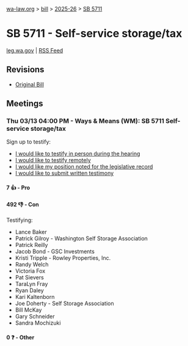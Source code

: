[wa-law.org](/) > [bill](/bill/) > [2025-26](/bill/2025-26/) > [SB 5711](/bill/2025-26/sb/5711/)

# SB 5711 - Self-service storage/tax
[leg.wa.gov](https://app.leg.wa.gov/billsummary?BillNumber=5711&Year=2025&Initiative=false) | [RSS Feed](./rss.xml)

## Revisions
* [Original Bill](1/)

## Meetings
### Thu 03/13 04:00 PM - Ways & Means (WM): SB 5711 Self-service storage/tax
Sign up to testify:
* [I would like to testify in person during the hearing](https://app.leg.wa.gov/csi/Testifier/Add?chamber=House&mId=32998&aId=165458&caId=26339&tId=1)
* [I would like to testify remotely](https://app.leg.wa.gov/csi/Testifier/Add?chamber=House&mId=32998&aId=165458&caId=26339&tId=2)
* [I would like my position noted for the legislative record](https://app.leg.wa.gov/csi/Testifier/Add?chamber=House&mId=32998&aId=165458&caId=26339&tId=3)
* [I would like to submit written testimony](https://app.leg.wa.gov/csi/Testifier/Add?chamber=House&mId=32998&aId=165458&caId=26339&tId=4)

#### 7 👍 - Pro

#### 492 👎 - Con
Testifying:
* Lance Baker
* Patrick Gilroy - Washington Self Storage Association
* Patrick Reilly
* Jacob Bond - GSC Investments
* Kristi Tripple - Rowley Properties, Inc.
* Randy Welch
* Victoria Fox
* Pat Sievers
* TaraLyn Fray
* Ryan Daley
* Kari Kaltenborn
* Joe Doherty - Self Storage Association
* Bill McKay
* Gary Schneider
* Sandra Mochizuki

#### 0 ❓ - Other
